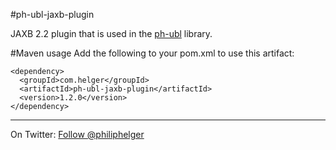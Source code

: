 #ph-ubl-jaxb-plugin

JAXB 2.2 plugin that is used in the [ph-ubl](https://github.com/phax/ph-ubl) library.

#Maven usage
Add the following to your pom.xml to use this artifact:
```
<dependency>
  <groupId>com.helger</groupId>
  <artifactId>ph-ubl-jaxb-plugin</artifactId>
  <version>1.2.0</version>
</dependency>
```

---

On Twitter: <a href="https://twitter.com/philiphelger">Follow @philiphelger</a>
